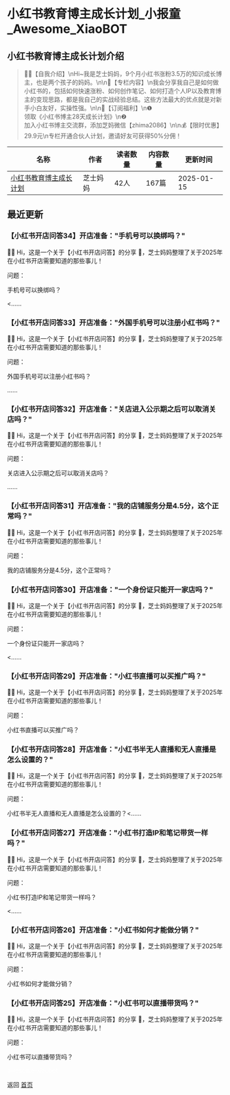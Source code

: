 # 小红书教育博主成长计划_小报童_Awesome_XiaoBOT

## 小红书教育博主成长计划介绍
> 🙋‍♀️【自我介绍】\nHi~我是芝士妈妈，9个月小红书涨粉3.5万的知识成长博主，也是两个孩子的妈妈。\n\n👏【专栏内容】\n我会分享我自己是如何做小红书的，包括如何快速涨粉、如何创作笔记、如何打造个人IP以及教育博主的变现思路，都是我自己的实战经验总结。这些方法最大的优点就是对新手小白友好，实操性强。\n\n🌟【订阅福利】\n❶  
领取《小红书博主28天成长计划》\n❷  
加入小红书博主交流群，添加芝妈微信【zhima2086】\n\n💰【限时优惠】29.9元\n专栏开通合伙人计划，邀请好友可获得50%分佣！  
  


|名称|作者|读者数量|内容数量|更新时间|
|---|---|---|---|---|
|[小红书教育博主成长计划](https://xiaobot.net/p/cheesemama?refer=0b133df9-27dc-423b-8101-639049001c13)|芝士妈妈|42人|167篇|2025-01-15|

## 最近更新
### 【小红书开店问答34】开店准备："手机号可以换绑吗？"

🙋‍♀️ Hi，这是一个关于【小红书开店问答】的分享 👏，芝士妈妈整理了关于2025年在小红书开店需要知道的那些事儿！

问题：

手机号可以换绑吗？

<......

### 【小红书开店问答33】开店准备："外国手机号可以注册小红书吗？"

🙋‍♀️ Hi，这是一个关于【小红书开店问答】的分享 👏，芝士妈妈整理了关于2025年在小红书开店需要知道的那些事儿！

问题：

外国手机号可以注册小红书吗？

......

### 【小红书开店问答32】开店准备："关店进入公示期之后可以取消关店吗？"

🙋‍♀️ Hi，这是一个关于【小红书开店问答】的分享 👏，芝士妈妈整理了关于2025年在小红书开店需要知道的那些事儿！

问题：

关店进入公示期之后可以取消关店吗？

......

### 【小红书开店问答31】开店准备："我的店铺服务分是4.5分，这个正常吗？"

🙋‍♀️ Hi，这是一个关于【小红书开店问答】的分享 👏，芝士妈妈整理了关于2025年在小红书开店需要知道的那些事儿！

问题：

我的店铺服务分是4.5分，这个正常吗？

### 【小红书开店问答30】开店准备："一个身份证只能开一家店吗？"

🙋‍♀️ Hi，这是一个关于【小红书开店问答】的分享 👏，芝士妈妈整理了关于2025年在小红书开店需要知道的那些事儿！

问题：

一个身份证只能开一家店吗？

<......

### 【小红书开店问答29】开店准备："小红书直播可以买推广吗？"

🙋‍♀️ Hi，这是一个关于【小红书开店问答】的分享 👏，芝士妈妈整理了关于2025年在小红书开店需要知道的那些事儿！

问题：

小红书直播可以买推广吗？

### 【小红书开店问答28】开店准备："小红书半无人直播和无人直播是怎么设置的？"

🙋‍♀️ Hi，这是一个关于【小红书开店问答】的分享 👏，芝士妈妈整理了关于2025年在小红书开店需要知道的那些事儿！

问题：

小红书半无人直播和无人直播是怎么设置的？<......

### 【小红书开店问答27】开店准备："小红书打造IP和笔记带货一样吗？"

🙋‍♀️ Hi，这是一个关于【小红书开店问答】的分享 👏，芝士妈妈整理了关于2025年在小红书开店需要知道的那些事儿！

问题：

小红书打造IP和笔记带货一样吗？

<......

### 【小红书开店问答26】开店准备："小红书如何才能做分销？"

🙋‍♀️ Hi，这是一个关于【小红书开店问答】的分享 👏，芝士妈妈整理了关于2025年在小红书开店需要知道的那些事儿！

问题：

小红书如何才能做分销？

### 【小红书开店问答25】开店准备："小红书可以直播带货吗？"

🙋‍♀️ Hi，这是一个关于【小红书开店问答】的分享 👏，芝士妈妈整理了关于2025年在小红书开店需要知道的那些事儿！

问题：

小红书可以直播带货吗？


<a href="https://github.com/Reno9527/awesome-xiaobot" style="color: white; text-decoration: none;">awesome-xiaobot</a>

返回 [首页](../README.md)
